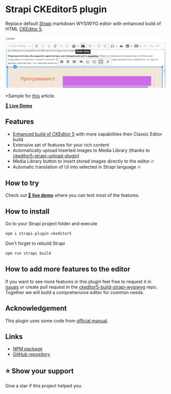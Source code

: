 # Strapi CKEditor5 plugin

Replace default [Strapi](https://github.com/strapi/strapi) markdown WYSIWYG editor with enhanced build of HTML [CKEditor 5](https://github.com/ckeditor/ckeditor5).

![strapi-plugin-ckeditor5](/sample/strapi-plugin-ckeditor5.png)

*Sample for [this](https://faryaros.com/articles/it2021) article.

[👀 **Live Demo**](https://roslovets-inc.github.io/ckeditor5-build-strapi-wysiwyg/sample.html)


## Features

- [Enhanced build of CKEditor 5](https://github.com/Roslovets-Inc/ckeditor5-build-strapi-wysiwyg) with more capabilities then Classic Editor build
- Extensive set of features for your rich content
- Automatically upload Inserted images to Media Library (thanks to [ckeditor5-strapi-upload-plugin](https://github.com/gtomato/ckeditor5-strapi-upload-plugin))
- Media Library button to insert stored images directly to the editor 🔥
- Automatic translation of UI into selected in Strapi language 🔥

## How to try

Check out [👀 **live demo**](https://roslovets-inc.github.io/ckeditor5-build-strapi-wysiwyg/sample.html) where you can test most of the features.


## How to install

Go to your Strapi project folder and execute

```bash
npm i strapi-plugin-ckeditor5
```

Don't forget to rebuild Strapi

```bash
npm run strapi build
```


## How to add more features to the editor
If you want to see more features in this plugin feel free to request it in [issues](https://github.com/Roslovets-Inc/ckeditor5-build-strapi-wysiwyg/issues) or create pull request in the [ckeditor5-build-strapi-wysiwyg](https://github.com/Roslovets-Inc/ckeditor5-build-strapi-wysiwyg) repo. Together we will build a comprehensive editor for common needs.


## Acknowledgement

This plugin uses some code from [official manual](https://strapi.io/documentation/developer-docs/latest/guides/registering-a-field-in-admin.html).


## Links

- [NPM package](https://www.npmjs.com/package/strapi-plugin-ckeditor5)
- [GitHub repository](https://github.com/Roslovets-Inc/strapi-plugin-ckeditor5)


## ⭐️ Show your support

Give a star if this project helped you.
